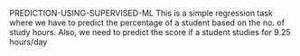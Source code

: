 PREDICTION-USING-SUPERVISED-ML
This is a simple regression task where we have to predict the percentage of a student based on the no. of study hours. Also, we need to predict the score if a student studies for 9.25 hours/day
